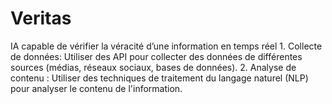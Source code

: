 # Veritas
IA capable de vérifier la véracité d’une information en temps réel   1. Collecte de données: Utiliser des API pour collecter des données de différentes sources (médias, réseaux sociaux, bases de données). 2. Analyse de contenu : Utiliser des techniques de traitement du langage naturel (NLP) pour analyser le contenu de l'information.

